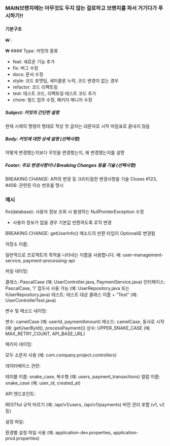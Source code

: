 ### MAIN브랜치에는 아무것도 두지 않는 걸로하고 브랜치를 파서 거기다가 푸시하기!!

#### 기본구조
₩
<type>: <subject>

<body>

<footer>
₩
#### Type: 커밋의 종류

- feat: 새로운 기능 추가
- fix: 버그 수정
- docs: 문서 수정
- style: 코드 포맷팅, 세미콜론 누락, 코드 변경이 없는 경우
- refactor: 코드 리팩토링
- test: 테스트 코드, 리팩토링 테스트 코드 추가
- chore: 빌드 업무 수정, 패키지 매니저 수정

##### Subject: 커밋의 간단한 설명

현재 시제의 명령어 형태로 작성
첫 글자는 대문자로 시작
마침표로 끝내지 않음

##### Body: 커밋에 대한 상세 설명 (선택사항)

어떻게 변경했는지보다 무엇을 변경했는지, 왜 변경했는지를 설명

##### Footer: 주요 변경사항이나 Breaking Changes 등을 기술 (선택사항)

BREAKING CHANGE: API의 변경 등 크리티컬한 변경사항을 기술
Closes #123, #456: 관련된 이슈 번호를 명시

### 예시

fix(database): 사용자 정보 조회 시 발생하는 NullPointerException 수정

- 사용자 정보가 없을 경우 기본값 반환하도록 로직 변경

BREAKING CHANGE: getUserInfo() 메소드의 반환 타입이 Optional<UserInfo>로 변경됨

저장소 이름:

일반적으로 프로젝트의 목적을 나타내는 이름을 사용합니다.
예: user-management-service, payment-processing-api

파일 네이밍:

클래스: PascalCase (예: UserController.java, PaymentService.java)
인터페이스: PascalCase, 'I' 접두사 사용 가능 (예: UserRepository.java 또는 IUserRepository.java)
테스트: 테스트 대상 클래스 이름 + "Test" (예: UserControllerTest.java)


변수 및 메소드 네이밍:

변수: camelCase (예: userId, paymentAmount)
메소드: camelCase, 동사로 시작 (예: getUserById(), processPayment())
상수: UPPER_SNAKE_CASE (예: MAX_RETRY_COUNT, API_BASE_URL)


패키지 네이밍:

모두 소문자 사용 (예: com.company.project.controllers)


데이터베이스 관련:

테이블 이름: snake_case, 복수형 (예: users, payment_transactions)
컬럼 이름: snake_case (예: user_id, created_at)


API 엔드포인트:

RESTful 규칙 따르기 (예: /api/v1/users, /api/v1/payments)
버전 관리 포함 (v1, v2 등)


설정 파일:

환경별 설정 파일 사용 (예: application-dev.properties, application-prod.properties)

